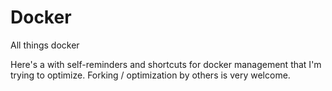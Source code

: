 # Docker
All things docker

Here's a with self-reminders and shortcuts for docker management that I'm trying to optimize. Forking / optimization by others is very welcome.
